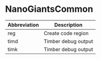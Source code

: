 # NanoGiantsCommon

| Abbreviation | Description |
| --- | --- |
| reg | Create code region |
| timd | Timber debug output |
| timk | Timber debug output |
